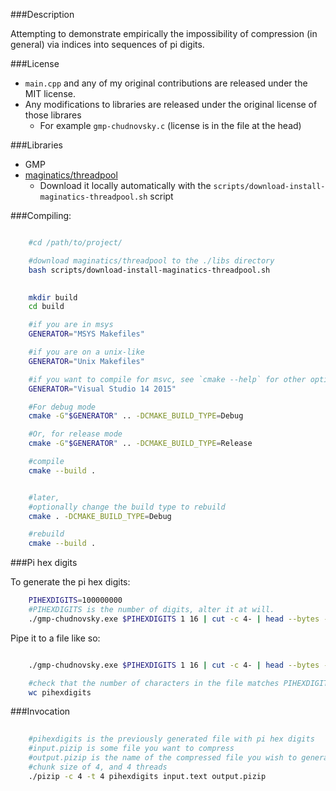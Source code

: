 

###Description

Attempting to demonstrate empirically the impossibility of compression (in general) via
indices into sequences of pi digits.

###License

* `main.cpp` and any of my original contributions are released under the MIT license.
* Any modifications to libraries are released under the original license of those librares
    * For example `gmp-chudnovsky.c` (license is in the file at the head)

###Libraries

* GMP
* [maginatics/threadpool](https://github.com/maginatics/threadpool)
    * Download it locally automatically with the `scripts/download-install-maginatics-threadpool.sh` script


###Compiling:

```bash

    #cd /path/to/project/

    #download maginatics/threadpool to the ./libs directory
    bash scripts/download-install-maginatics-threadpool.sh
    

    mkdir build
    cd build

    #if you are in msys
    GENERATOR="MSYS Makefiles"

    #if you are on a unix-like
    GENERATOR="Unix Makefiles"

    #if you want to compile for msvc, see `cmake --help` for other options
    GENERATOR="Visual Studio 14 2015"

    #For debug mode
    cmake -G"$GENERATOR" .. -DCMAKE_BUILD_TYPE=Debug

    #Or, for release mode
    cmake -G"$GENERATOR" .. -DCMAKE_BUILD_TYPE=Release

    #compile
    cmake --build .


    #later,
    #optionally change the build type to rebuild
    cmake . -DCMAKE_BUILD_TYPE=Debug

    #rebuild
    cmake --build .
```



###Pi hex digits

To generate the pi hex digits:

```bash
    PIHEXDIGITS=100000000
    #PIHEXDIGITS is the number of digits, alter it at will.
    ./gmp-chudnovsky.exe $PIHEXDIGITS 1 16 | cut -c 4- | head --bytes -4

```

Pipe it to a file like so:

```bash

    ./gmp-chudnovsky.exe $PIHEXDIGITS 1 16 | cut -c 4- | head --bytes -4 > pihexdigits

    #check that the number of characters in the file matches PIHEXDIGITS
    wc pihexdigits

```


###Invocation

```bash
    
    #pihexdigits is the previously generated file with pi hex digits
    #input.pizip is some file you want to compress
    #output.pizip is the name of the compressed file you wish to generate
    #chunk size of 4, and 4 threads
    ./pizip -c 4 -t 4 pihexdigits input.text output.pizip

```



